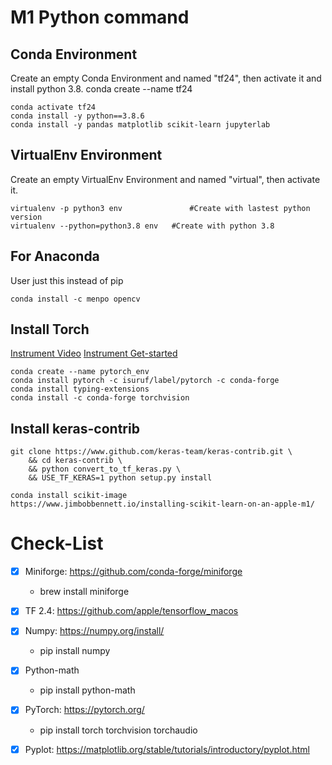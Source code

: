 # M1 Python command

## Conda Environment
Create an empty Conda Environment and named "tf24", then activate it and install python 3.8.
conda create --name tf24

```
conda activate tf24
conda install -y python==3.8.6
conda install -y pandas matplotlib scikit-learn jupyterlab
```

## VirtualEnv Environment 
Create an empty VirtualEnv Environment and named "virtual", then activate it.

```
virtualenv -p python3 env 				#Create with lastest python version
virtualenv --python=python3.8 env 	#Create with python 3.8
```


## For Anaconda 
User just this instead of pip

```
conda install -c menpo opencv
```



## Install Torch

[Instrument Video](https://www.youtube.com/watch?v=pD_mKNeHwFs)
[Instrument Get-started](https://pytorch.org/get-started/previous-versions/)

```
conda create --name pytorch_env
conda install pytorch -c isuruf/label/pytorch -c conda-forge
conda install typing-extensions
conda install -c conda-forge torchvision
```

## Install keras-contrib

```
git clone https://www.github.com/keras-team/keras-contrib.git \
    && cd keras-contrib \
    && python convert_to_tf_keras.py \
    && USE_TF_KERAS=1 python setup.py install
    
conda install scikit-image
https://www.jimbobbennett.io/installing-scikit-learn-on-an-apple-m1/
```

# Check-List

- [x] Miniforge: https://github.com/conda-forge/miniforge
  * brew install miniforge
- [x] TF 2.4: https://github.com/apple/tensorflow_macos
- [x] Numpy: https://numpy.org/install/
  * pip install numpy
- [x] Python-math
  * pip install python-math
- [x] PyTorch: https://pytorch.org/
  * pip install torch torchvision torchaudio
- [x] Pyplot: https://matplotlib.org/stable/tutorials/introductory/pyplot.html

